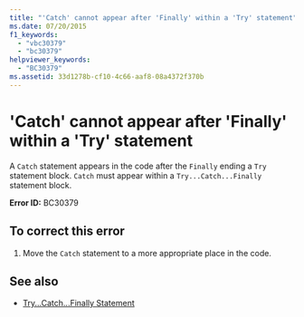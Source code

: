 ```yaml
---
title: "'Catch' cannot appear after 'Finally' within a 'Try' statement"
ms.date: 07/20/2015
f1_keywords: 
  - "vbc30379"
  - "bc30379"
helpviewer_keywords: 
  - "BC30379"
ms.assetid: 33d1278b-cf10-4c66-aaf8-08a4372f370b
---
```

# 'Catch' cannot appear after 'Finally' within a 'Try' statement
A `Catch` statement appears in the code after the `Finally` ending a `Try` statement block. `Catch` must appear within a `Try...Catch...Finally` statement block.  
  
 **Error ID:** BC30379  
  
## To correct this error  
  
1. Move the `Catch` statement to a more appropriate place in the code.  
  
## See also

- [Try...Catch...Finally Statement](../language-reference/statements/try-catch-finally-statement.md)
